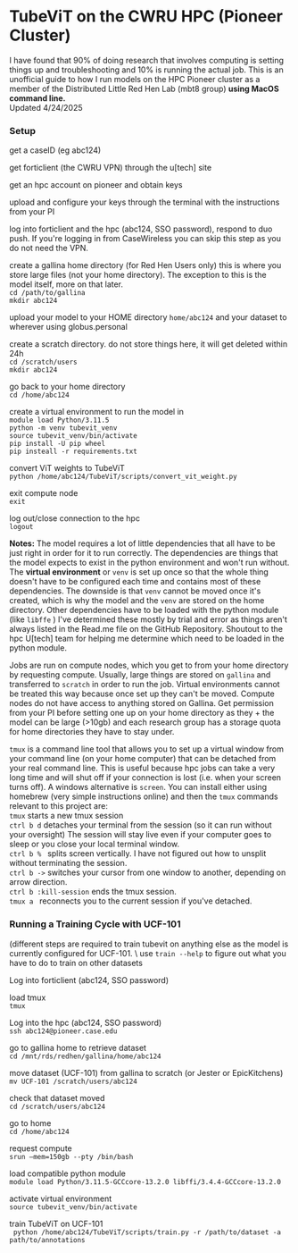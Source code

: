 # TubeViT on the CWRU HPC (Pioneer Cluster)
I have found that 90% of doing research that involves computing is setting things up and troubleshooting and 10% is running the actual job.  This is an unofficial guide to how I run models on the HPC Pioneer cluster as a member of the Distributed Little Red Hen Lab (mbt8 group) **using MacOS command line.**\
Updated 4/24/2025

### Setup

get a caseID (eg abc124) 

get forticlient (the CWRU VPN) through the u[tech] site 

get an hpc account on pioneer and obtain keys 

upload and configure your keys through the terminal with the instructions from your PI 

log into forticlient and the hpc (abc124, SSO password), respond to duo push. If you're logging in from CaseWireless you can skip this step as you do not need the VPN.

create a gallina home directory (for Red Hen Users only) this is where you store large files (not your home directory). The exception to this is the model itself, more on that later. \
``` cd /path/to/gallina ``` \
``` mkdir abc124 ``` 

upload your model to your HOME directory ``` home/abc124 ``` 
and your dataset to wherever using globus.personal 

create a scratch directory. do not store things here, it will get deleted within 24h \
``` cd /scratch/users ``` \
``` mkdir abc124 ``` 

go back to your home directory \
``` cd /home/abc124 ``` 

create a virtual environment to run the model in \
``` module load Python/3.11.5 ``` \
``` python -m venv tubevit_venv ``` \
``` source tubevit_venv/bin/activate ``` \
``` pip install -U pip wheel ``` \
``` pip insteall -r requirements.txt ``` 

convert ViT weights to TubeViT \
``` python /home/abc124/TubeViT/scripts/convert_vit_weight.py ```

exit compute node \
```exit```

log out/close connection to the hpc \
```logout```

**Notes:**
The model requires a lot of little dependencies that all have to be just right in order for it to run correctly.  The dependencies are things that the model expects to exist in the python environment and won't run without.  The **virtual environment** or ``venv`` is set up once so that the whole thing doesn't have to be configured each time and contains most of these dependencies. The downside is that ```venv``` cannot be moved once it's created, which is why the model and the ```venv``` are stored on the home directory. Other dependencies have to be loaded with the python module (like ```libffe``` ) I've determined these mostly by trial and error as things aren't always listed in the Read.me file on the GitHub Repository. Shoutout to the hpc U[tech] team for helping me determine which need to be loaded in the python module.

Jobs are run on compute nodes, which you get to from your home directory by requesting compute.  Usually, large things are stored on ```gallina``` and transferred to ```scratch``` in order to run the job. Virtual environments cannot be treated this way because once set up they can't be moved.  Compute nodes do not have access to anything stored on Gallina. Get permission from your PI before setting one up on your home directory as they + the model can be large (>10gb) and each research group has a storage quota for home directories they have to stay under.

```tmux``` is a command line tool that allows you to set up a virtual window from your command line (on your home computer) that can be detached from your real command line.  This is useful because hpc jobs can take a very long time and will shut off if your connection is lost (i.e. when your screen turns off).  A windows alternative is ```screen```. You can install either using homebrew (very simple instructions online) and then the ```tmux``` commands relevant to this project are: \
``` tmux ``` starts a new tmux session \
```ctrl b d``` detaches your terminal from the session (so it can run without your oversight) The session will stay live even if your computer goes to sleep or you close your local terminal window. \
```ctrl b % ``` splits screen vertically. I have not figured out how to unsplit without terminating the session. \
``` ctrl b -> ``` switches your cursor from one window to another, depending on arrow direction. \
``` ctrl b :kill-session ``` ends the tmux session. \
```tmux a ``` reconnects you to the current session if you've detached. 


### Running a Training Cycle with UCF-101 
(different steps are required to train tubevit on anything else as the model is currently configured for UCF-101. \ 
use ``` train --help ``` to figure out what you have to do to train on other datasets

Log into forticlient (abc124, SSO password)

load tmux \
``` tmux ```

Log into the hpc (abc124, SSO password)\
``` ssh abc124@pioneer.case.edu ```

go to gallina home to retrieve dataset \
``` cd /mnt/rds/redhen/gallina/home/abc124 ```

move dataset (UCF-101) from gallina to scratch (or Jester or EpicKitchens) \
``` mv UCF-101 /scratch/users/abc124 ```

check that dataset moved \
``` cd /scratch/users/abc124 ```

go to home \
``` cd /home/abc124 ```

request compute \
``` srun —mem=150gb --pty /bin/bash ```

load compatible python module \
``` module load Python/3.11.5-GCCcore-13.2.0 libffi/3.4.4-GCCcore-13.2.0 ```

activate virtual environment \
``` source tubevit_venv/bin/activate ```

train TubeViT on UCF-101 \
``` python /home/abc124/TubeViT/scripts/train.py -r /path/to/dataset -a path/to/annotations``` 

